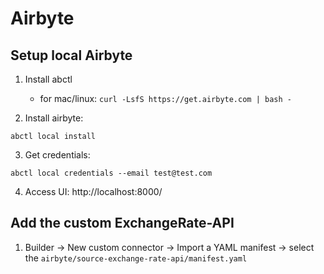 # Airbyte

## Setup local Airbyte

1. Install abctl
    - for mac/linux: `curl -LsfS https://get.airbyte.com | bash -`

2. Install airbyte:

```
abctl local install
```

3. Get credentials:

```
abctl local credentials --email test@test.com
```

4. Access UI: http://localhost:8000/

## Add the custom ExchangeRate-API

1. Builder -> New custom connector -> Import a YAML manifest -> select the `airbyte/source-exchange-rate-api/manifest.yaml`
